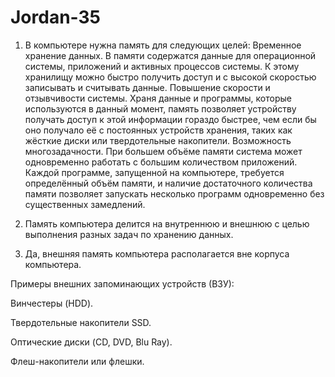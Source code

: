 # Jordan-35

1. В компьютере нужна память для следующих целей:
       Временное хранение данных. В памяти содержатся данные для операционной системы, приложений и активных процессов системы. К этому хранилищу можно быстро получить доступ и с высокой скоростью записывать и считывать данные. 
       Повышение скорости и отзывчивости системы. Храня данные и программы, которые используются в данный момент, память позволяет устройству получать доступ к этой информации гораздо быстрее, чем если бы оно получало её с постоянных устройств хранения, таких как жёсткие диски или твердотельные накопители. 
       Возможность многозадачности. При большем объёме памяти система может одновременно работать с большим количеством приложений. Каждой программе, запущенной на компьютере, требуется определённый объём памяти, и наличие достаточного количества памяти позволяет запускать несколько программ одновременно без существенных замедлений.

2. Память компьютера делится на внутреннюю и внешнюю с целью выполнения разных задач по хранению данных.

3. Да, внешняя память компьютера располагается вне корпуса компьютера.

Примеры внешних запоминающих устройств (ВЗУ):

   Винчестеры (HDD).
   
   Твердотельные накопители SSD.
   
   Оптические диски (CD, DVD, Blu Ray).
   
   Флеш-накопители или флешки.
